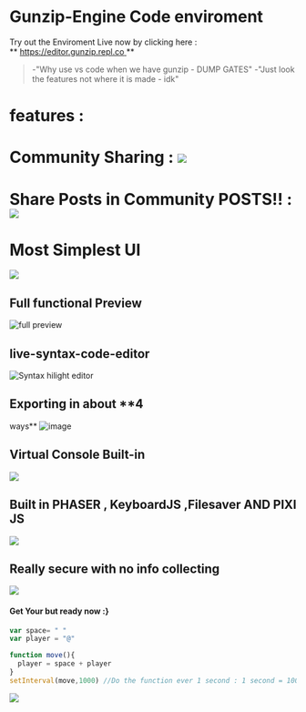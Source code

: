 # Gunzip-Engine Code enviroment
Try out the Enviroment Live now by clicking here :       
            ** [https://editor.gunzip.repl.co ](https://gunzipz.vercel.app) **
> -"Why use vs code when we have gunzip - DUMP GATES"
> -"Just look the features not where it is made - idk"

# features : 
# Community Sharing : ![](https://media.discordapp.net/attachments/781591474146902016/786477178169720862/unknown.png?width=888&height=427)
# Share Posts in Community POSTS!! : ![](https://media.discordapp.net/attachments/781591474146902016/786478806113976320/unknown.png?width=1025&height=397)
# Most Simplest UI
![](https://cdn.discordapp.com/attachments/781591474146902016/785085620522844170/unknown.png)
## Full functional Preview 
![full preview](https://i.pinimg.com/originals/26/71/75/267175578fee52073fd0b9af51516f56.gif)  
## live-syntax-code-editor 
 ![Syntax hilight editor](https://media.discordapp.net/attachments/781591474146902016/785086418204229642/unknown.png?width=995&height=427)
## Exporting in about **4
 ways**
![image](https://user-images.githubusercontent.com/59413955/101277758-bf7f7200-37de-11eb-97c6-7eb582864396.png)
## Virtual Console Built-in
![](https://cdn.discordapp.com/attachments/781591474146902016/785088920425070682/unknown.png)
## Built in PHASER , KeyboardJS ,Filesaver AND PIXI JS
![](https://miro.medium.com/max/1566/1*1nS56OTyac1FG-RpDD0rNw.gif
)

## Really secure with no info collecting

![](https://media2.giphy.com/media/U5OqOdBmeLH7dKi7qB/giphy.gif)

#### Get Your but ready now :}
```js
var space= " "
var player = "@"

function move(){
  player = space + player
}
setInterval(move,1000) //Do the function ever 1 second : 1 second = 1000 milisecond :>
``` 
![](https://media1.giphy.com/media/26tn33aiTi1jkl6H6/source.gif)

